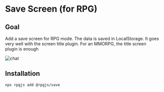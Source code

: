 # Save Screen (for RPG)

## Goal

Add a save screen for RPG mode. The data is saved in LocalStorage.
It goes very well with the screen title plugin.
For an MMORPG, the title screen plugin is enough

![chat](/assets/plugins/rpg-save-screen.png)

## Installation

`npx rpgjs add @rpgjs/save`